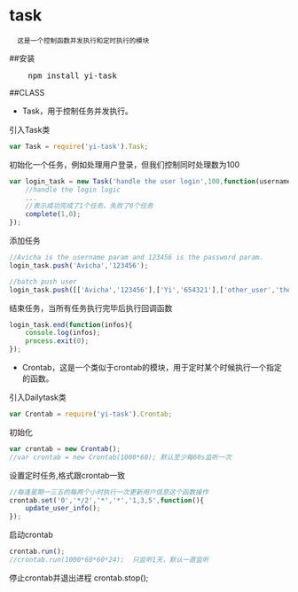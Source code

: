 task
=======

      这是一个控制函数并发执行和定时执行的模块
##安装
<pre>
    npm install yi-task
</pre>
##CLASS
* Task，用于控制任务并发执行。


引入Task类
```javascript
var Task = require('yi-task').Task;
```

初始化一个任务，例如处理用户登录，但我们控制同时处理数为100

```javascript
var login_task = new Task('handle the user login',100,function(username,password,complete){
    //handle the login logic
    ...
    //表示成功完成了1个任务，失败了0个任务
    complete(1,0);
});
```

添加任务

```javascript
//Avicha is the username param and 123456 is the password param.
login_task.push('Avicha','123456');

//batch push user
login_task.push([['Avicha','123456'],['Yi','654321'],['other_user','their_password']]);
```

结束任务，当所有任务执行完毕后执行回调函数

```javascript
login_task.end(function(infos){
    console.log(infos);
    process.exit(0);
});
```
* Crontab，这是一个类似于crontab的模块，用于定时某个时候执行一个指定的函数。

引入Dailytask类

```javascript
var Crontab = require('yi-task').Crontab;
```

初始化

```javascript
var crontab = new Crontab();
//var crontab = new Crontab(1000*60); 默认至少每60s监听一次
```

设置定时任务,格式跟crontab一致

```javascript
//每逢星期一三五的每两个小时执行一次更新用户信息这个函数操作
crontab.set('0','*/2','*','*','1,3,5',function(){
    update_user_info();
});
```

启动crontab

```javascript
crontab.run();
//crontab.run(1000*60*60*24);  只监听1天，默认一直监听
```

停止crontab并退出进程
crontab.stop();

